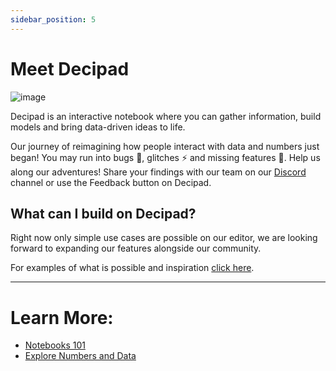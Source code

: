 ```yaml
---
sidebar_position: 5
---
```


# Meet Decipad

![image](https://user-images.githubusercontent.com/12210180/162471244-15b6b5ba-5ed3-45ee-a6e0-475d1b018053.png)

Decipad is an interactive notebook where you can gather information, build models and bring data-driven ideas to life.

Our journey of reimagining how people interact with data and numbers just began! You may run into bugs 🐞, glitches ⚡️ and missing features 🧐. Help us along our adventures! Share your findings with our team on our [Discord](https://discord.gg/HwDMqwbGmc) channel or use the Feedback button on Decipad.

## What can I build on Decipad?

Right now only simple use cases are possible on our editor, we are looking forward to expanding our features alongside our community.

For examples of what is possible and inspiration [click here](/examples/).

---

# Learn More:

- [Notebooks 101](/notebooks)
- [Explore Numbers and Data](/notebooks/explore-numbers-and-data)
